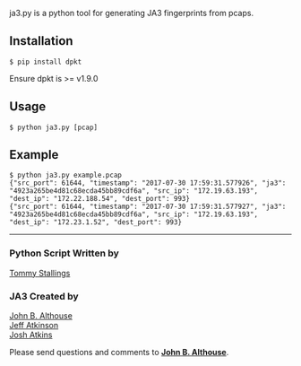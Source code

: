 ja3.py is a python tool for generating JA3 fingerprints from pcaps.

## Installation
```
$ pip install dpkt
```
Ensure dpkt is >= v1.9.0

## Usage
```
$ python ja3.py [pcap]
```

## Example
```
$ python ja3.py example.pcap  
{"src_port": 61644, "timestamp": "2017-07-30 17:59:31.577926", "ja3": "4923a265be4d81c68ecda45bb89cdf6a", "src_ip": "172.19.63.193", "dest_ip": "172.22.188.54", "dest_port": 993}
{"src_port": 61644, "timestamp": "2017-07-30 17:59:31.577927", "ja3": "4923a265be4d81c68ecda45bb89cdf6a", "src_ip": "172.19.63.193", "dest_ip": "172.23.1.52", "dest_port": 993}
```

___  
### Python Script Written by
[Tommy Stallings](mailto:tommy.stallings@salesforce.com)

### JA3 Created by

[John B. Althouse](mailto:jalthouse@salesforce.com)  
[Jeff Atkinson](mailto:jatkinson@salesforce.com)  
[Josh Atkins](mailto:j.atkins@salesforce.com)  

Please send questions and comments to **[John B. Althouse](mailto:jalthouse@salesforce.com)**.
